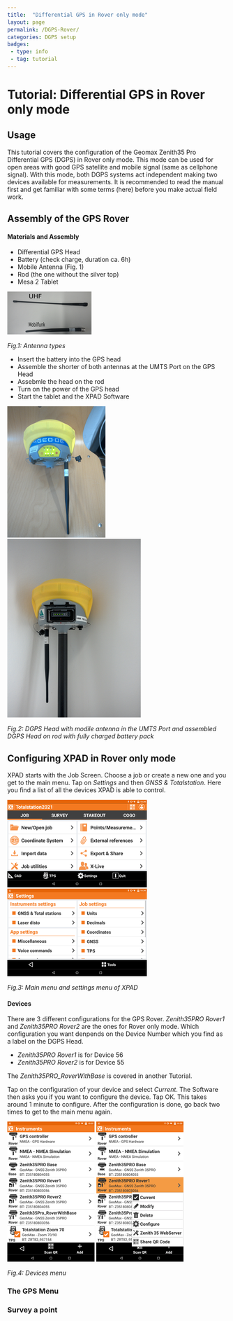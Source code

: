 ```yaml
---
title:  "Differential GPS in Rover only mode"
layout: page
permalink: /DGPS-Rover/
categories: DGPS setup
badges:
 - type: info
 - tag: tutorial
---
```




# Tutorial: Differential GPS in Rover only mode


## Usage

This tutorial covers the configuration of the Geomax Zenith35 Pro Differential GPS (DGPS) 
in Rover only mode. This mode can be used for open areas with good 
GPS satellite and mobile signal (same as cellphone signal). With this 
mode, both DGPS systems act independent making two devices available 
for measurements. It is recommended to read the manual first and get 
familiar with some terms (here) before you make actual field work.



## Assembly of the GPS Rover

#### Materials and Assembly

* Differential GPS Head
* Battery (check charge, duration ca. 6h)
* Mobile Antenna (Fig. 1)
* Rod (the one without the silver top)
* Mesa 2 Tablet

![](../assets/img/antennas.png)

*Fig.1: Antenna types*


* Insert the battery into the GPS head
* Assemble the shorter of both antennas at the UMTS Port on the GPS Head
* Assebmle the head on the rod
* Turn on the power of the GPS head
* Start the tablet and the XPAD Software

![assets/img/head_antenna.png](../assets/img/head_antenna.png)
![assets/img/head_on_rod.png](../assets/img/head_on_rod.png)

*Fig.2: DGPS Head with modile antenna in the UMTS Port and assembled DGPS Head on rod with fully charged battery pack*



## Configuring XPAD in Rover only mode

XPAD starts with the Job Screen. Choose a job or create a new one and 
you get to the main menu. Tap on _Settings_ and then _GNSS & 
Totalstation_. Here you find a list of all the devices XPAD is able to 
control.

![assets/img/screenshots/mainmenu.png](../assets/img/screenshots/mainmenu.png)
![assets/img/screenshots/settingsmenu.png](../assets/img/screenshots/settingsmenu.png)

*Fig.3: Main menu and settings menu of XPAD*

#### Devices

There are 3 different configurations for the GPS Rover. _Zenith35PRO 
Rover1_ and _Zenith35PRO Rover2_ are the ones for Rover only mode. 
Which configuration you want denpends on the Device Number which you 
find as a label on the DGPS Head. 

* _Zenith35PRO Rover1_ is for Device 56
* _Zenith35PRO Rover2_ is for Device 55

The _Zenith35PRO_RoverWithBase_ is covered in another Tutorial.

Tap on the configuration of your device and select _Current_. The 
Software then asks you if you want to configure the device. Tap OK. 
This takes around 1 minute to configure. After the configuration is 
done, go back two times to get to the main menu again.

![devices01](../assets/img/screenshots/devices01.png)
![devices02](../assets/img/screenshots/devices02.png)

*Fig.4: Devices menu*


### The GPS Menu


### Survey a point










